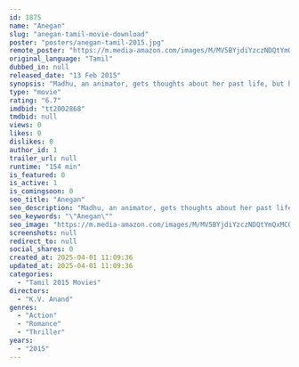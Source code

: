 ```yaml
---
id: 1875
name: "Anegan"
slug: "anegan-tamil-movie-download"
poster: "posters/anegan-tamil-2015.jpg"
remote_poster: "https://m.media-amazon.com/images/M/MV5BYjdiYzczNDQtYmQxMC00YTM4LTk3NTUtNzA1NmU4OGJjMTUzXkEyXkFqcGc@._V1_SX300.jpg"
original_language: "Tamil"
dubbed_in: null
released_date: "13 Feb 2015"
synopsis: "Madhu, an animator, gets thoughts about her past life, but her psychiatrist believes it to be a figment of her imagination. Madhu happens to meet Ashwin, the man she was in love with in her past life."
type: "movie"
rating: "6.7"
imdbid: "tt2002868"
tmdbid: null
views: 0
likes: 0
dislikes: 0
author_id: 1
trailer_url: null
runtime: "154 min"
is_featured: 0
is_active: 1
is_comingsoon: 0
seo_title: "Anegan"
seo_description: "Madhu, an animator, gets thoughts about her past life, but her psychiatrist believes it to be a figment of her imagination. Madhu happens to meet Ashwin, the man she was in love with in her past life."
seo_keywords: "\"Anegan\""
seo_image: "https://m.media-amazon.com/images/M/MV5BYjdiYzczNDQtYmQxMC00YTM4LTk3NTUtNzA1NmU4OGJjMTUzXkEyXkFqcGc@._V1_SX300.jpg"
screenshots: null
redirect_to: null
social_shares: 0
created_at: 2025-04-01 11:09:36
updated_at: 2025-04-01 11:09:36
categories:
  - "Tamil 2015 Movies"
directors:
  - "K.V. Anand"
genres:
  - "Action"
  - "Romance"
  - "Thriller"
years:
  - "2015"
---
```

